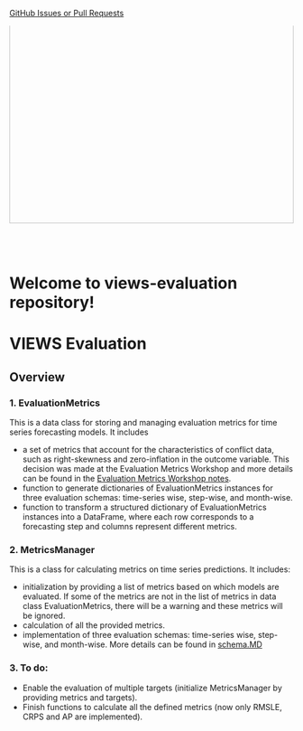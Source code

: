 [GitHub Issues or Pull Requests](https://img.shields.io/github/issues/views-platform/views-pipeline-core)

<div style="width: 100%; max-width: 1500px; height: 400px; overflow: hidden; position: relative;">
  <img src="https://pbs.twimg.com/profile_banners/1237000633896652800/1717069203/1500x500" alt="VIEWS Twitter Header" style="position: absolute; top: -50px; width: 100%; height: auto;">
</div>

# Welcome to views-evaluation repository! 









# VIEWS Evaluation

## Overview
### 1. **EvaluationMetrics**
This is a data class for storing and managing evaluation metrics for time series forecasting models. It includes
* a set of metrics that account for the characteristics of conflict data, such as right-skewness and zero-inflation in the outcome variable. This decision was made at the Evaluation Metrics Workshop and more details can be found in the [Evaluation Metrics Workshop notes](https://www.notion.so/Notes-37de5410f8b547de8e03dddeb70193a6).
* function to generate dictionaries of EvaluationMetrics instances for three evaluation schemas: time-series wise, step-wise, and month-wise. 
* function to transform a structured dictionary of EvaluationMetrics instances into a DataFrame, where each row corresponds to a forecasting step and columns represent different metrics.

### 2. **MetricsManager**
This is a class for calculating metrics on time series predictions. It includes:
* initialization by providing a list of metrics based on which models are evaluated. If some of the metrics are not in the list of metrics in data class EvaluationMetrics, there will be a warning and these metrics will be ignored.
* calculation of all the provided metrics.
* implementation of three evaluation schemas: time-series wise, step-wise, and month-wise. More details can be found in [schema.MD](https://github.com/prio-data/views_pipeline/blob/eval_docs/documentation/evaluation/schema.MD)

### 3. To do:
* Enable the evaluation of multiple targets (initialize MetricsManager by providing metrics and targets).
* Finish functions to calculate all the defined metrics (now only RMSLE, CRPS and AP are implemented).